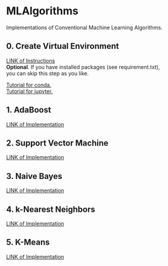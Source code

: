 # MLAlgorithms
Implementations of Conventional Machine Learning Algorithms.

## 0. Create Virtual Environment

[LINK of Instructions](https://github.com/quqixun/MLAlgorithms/blob/master/CREATE_ENV.md)  
**Optional**. If you have installed packages (see requirement.txt),  
you can skip this step as you like.

[Tutorial for conda.](https://github.com/quqixun/MLAlgorithms/blob/master/Tutorial/Tutorial_for_conda.pdf)  
[Tutorial for jupyter.](https://github.com/quqixun/MLAlgorithms/blob/master/Tutorial/Tutorial_for_jupyter.pdf)

## 1. AdaBoost

[LINK of Implementation](https://github.com/quqixun/MLAlgorithms/tree/master/AdaBoost)

## 2. Support Vector Machine

[LINK of Implementation](https://github.com/quqixun/MLAlgorithms/tree/master/SVM)

## 3. Naive Bayes

[LINK of Implementation](https://github.com/quqixun/MLAlgorithms/tree/master/NaiveBayes)

## 4. k-Nearest Neighbors

[LINK of Implementation](https://github.com/quqixun/MLAlgorithms/tree/master/kNN)

## 5. K-Means

[LINK of Implementation](https://github.com/quqixun/MLAlgorithms/tree/master/KMeans)
